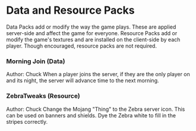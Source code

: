 # Data and Resource Packs
Data Packs add or modify the way the game plays. These are applied server-side and affect the game for everyone.
Resource Packs add or modify the game's textures and are installed on the client-side by each player. Though encouraged, resource packs are not required.

### Morning Join (Data)
Author: Chuck
When a player joins the server, if they are the only player on and its night, the server will advance time to the next morning.

### ZebraTweaks (Resource)
Author: Chuck
Change the Mojang "Thing" to the Zebra server icon. This can be used on banners and shields. Dye the Zebra white to fill in the stripes correctly.

